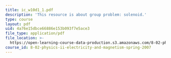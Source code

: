 ```yaml
---
title: ic_w10d1_1.pdf
description: 'This resource is about group problem: solenoid.'
type: course
layout: pdf
uid: 4a76e15dbce66886e153b093f7e5ace3
file_type: application/pdf
file_location: >-
  https://open-learning-course-data-production.s3.amazonaws.com/8-02-physics-ii-electricity-and-magnetism-spring-2007/4a76e15dbce66886e153b093f7e5ace3_ic_w10d1_1.pdf
course_id: 8-02-physics-ii-electricity-and-magnetism-spring-2007
---
```

